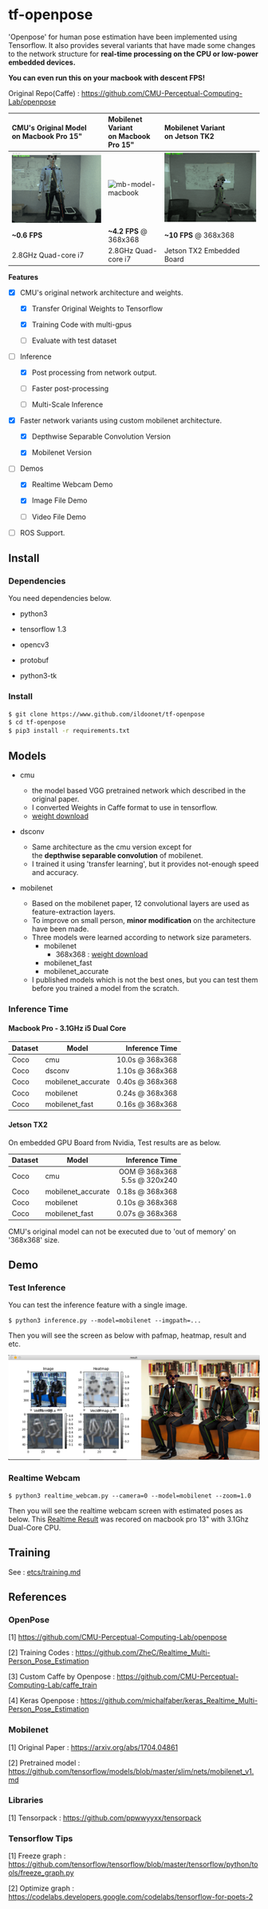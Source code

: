 # tf-openpose

'Openpose' for human pose estimation have been implemented using Tensorflow. It also provides several variants that have made some changes to the network structure for **real-time processing on the CPU or low-power embedded devices.**


**You can even run this on your macbook with descent FPS!**

Original Repo(Caffe) : https://github.com/CMU-Perceptual-Computing-Lab/openpose

| CMU's Original Model</br> on Macbook Pro 15" | Mobilenet Variant </br>on Macbook Pro 15" | Mobilenet Variant</br>on Jetson TK2 |
|:---------|:--------------------|:----------------|
| ![cmu-model](/etcs/openpose_macbook_cmu.gif)     | ![mb-model-macbook](/etcs/openpose_macbook_mobilenet.gif) | ![mb-model-tx2](/etcs/openpose_tx2_mobilenet3.gif) |
| **~0.6 FPS** | **~4.2 FPS** @ 368x368 | **~10 FPS** @ 368x368 |
| 2.8GHz Quad-core i7 | 2.8GHz Quad-core i7 | Jetson TX2 Embedded Board | 

**Features**

- [x] CMU's original network architecture and weights.

  - [x] Transfer Original Weights to Tensorflow

  - [x] Training Code with multi-gpus
  
  - [ ] Evaluate with test dataset

- [ ] Inference

  - [x] Post processing from network output.

  - [ ] Faster post-processing

  - [ ] Multi-Scale Inference

- [x] Faster network variants using custom mobilenet architecture.

  - [x] Depthwise Separable Convolution Version
  
  - [x] Mobilenet Version
  
- [ ] Demos

  - [x] Realtime Webcam Demo
  
  - [x] Image File Demo
  
  - [ ] Video File Demo

- [ ] ROS Support. 

## Install

### Dependencies

You need dependencies below.

- python3

- tensorflow 1.3

- opencv3

- protobuf

- python3-tk

### Install

```bash
$ git clone https://www.github.com/ildoonet/tf-openpose
$ cd tf-openpose
$ pip3 install -r requirements.txt
```

## Models

- cmu 
  - the model based VGG pretrained network which described in the original paper.
  - I converted Weights in Caffe format to use in tensorflow.
  - [weight download](https://www.dropbox.com/s/xh5s7sb7remu8tx/openpose_coco.npy?dl=0)
  
- dsconv
  - Same architecture as the cmu version except for<br/>the **depthwise separable convolution** of mobilenet.
  - I trained it using 'transfer learning', but it provides not-enough speed and accuracy.
  
- mobilenet
  - Based on the mobilenet paper, 12 convolutional layers are used as feature-extraction layers.
  - To improve on small person, **minor modification** on the architecture have been made.
  - Three models were learned according to network size parameters.
    - mobilenet
      - 368x368 : [weight download](https://www.dropbox.com/s/09xivpuboecge56/mobilenet_0.75_0.50_model-388003.zip?dl=0)
    - mobilenet_fast
    - mobilenet_accurate
  - I published models which is not the best ones, but you can test them before you trained a model from the scratch.

### Inference Time

#### Macbook Pro - 3.1GHz i5 Dual Core

| Dataset | Model              | Inference Time  |
|---------|--------------------|----------------:|
| Coco    | cmu                | 10.0s @ 368x368 |
| Coco    | dsconv             | 1.10s @ 368x368 |
| Coco    | mobilenet_accurate | 0.40s @ 368x368 |
| Coco    | mobilenet          | 0.24s @ 368x368 |
| Coco    | mobilenet_fast     | 0.16s @ 368x368 |

#### Jetson TX2

On embedded GPU Board from Nvidia, Test results are as below.

| Dataset | Model              | Inference Time  |
|---------|--------------------|----------------:|
| Coco    | cmu                | OOM   @ 368x368<br/> 5.5s  @ 320x240|
| Coco    | mobilenet_accurate | 0.18s @ 368x368 |
| Coco    | mobilenet          | 0.10s @ 368x368 |
| Coco    | mobilenet_fast     | 0.07s @ 368x368 |

CMU's original model can not be executed due to 'out of memory' on '368x368' size.

## Demo

### Test Inference

You can test the inference feature with a single image.

```
$ python3 inference.py --model=mobilenet --imgpath=...
```

Then you will see the screen as below with pafmap, heatmap, result and etc.

![inferent_result](./etcs/inference_result.png)

### Realtime Webcam

```
$ python3 realtime_webcam.py --camera=0 --model=mobilenet --zoom=1.0
```

Then you will see the realtime webcam screen with estimated poses as below. This [Realtime Result](./etcs/openpose_macbook13_mobilenet2.gif) was recored on macbook pro 13" with 3.1Ghz Dual-Core CPU.

## Training

See : [etcs/training.md](./etcs/training.md)

## References

### OpenPose

[1] https://github.com/CMU-Perceptual-Computing-Lab/openpose

[2] Training Codes : https://github.com/ZheC/Realtime_Multi-Person_Pose_Estimation

[3] Custom Caffe by Openpose : https://github.com/CMU-Perceptual-Computing-Lab/caffe_train

[4] Keras Openpose : https://github.com/michalfaber/keras_Realtime_Multi-Person_Pose_Estimation

### Mobilenet

[1] Original Paper : https://arxiv.org/abs/1704.04861

[2] Pretrained model : https://github.com/tensorflow/models/blob/master/slim/nets/mobilenet_v1.md

### Libraries

[1] Tensorpack : https://github.com/ppwwyyxx/tensorpack

### Tensorflow Tips

[1] Freeze graph : https://github.com/tensorflow/tensorflow/blob/master/tensorflow/python/tools/freeze_graph.py

[2] Optimize graph : https://codelabs.developers.google.com/codelabs/tensorflow-for-poets-2

